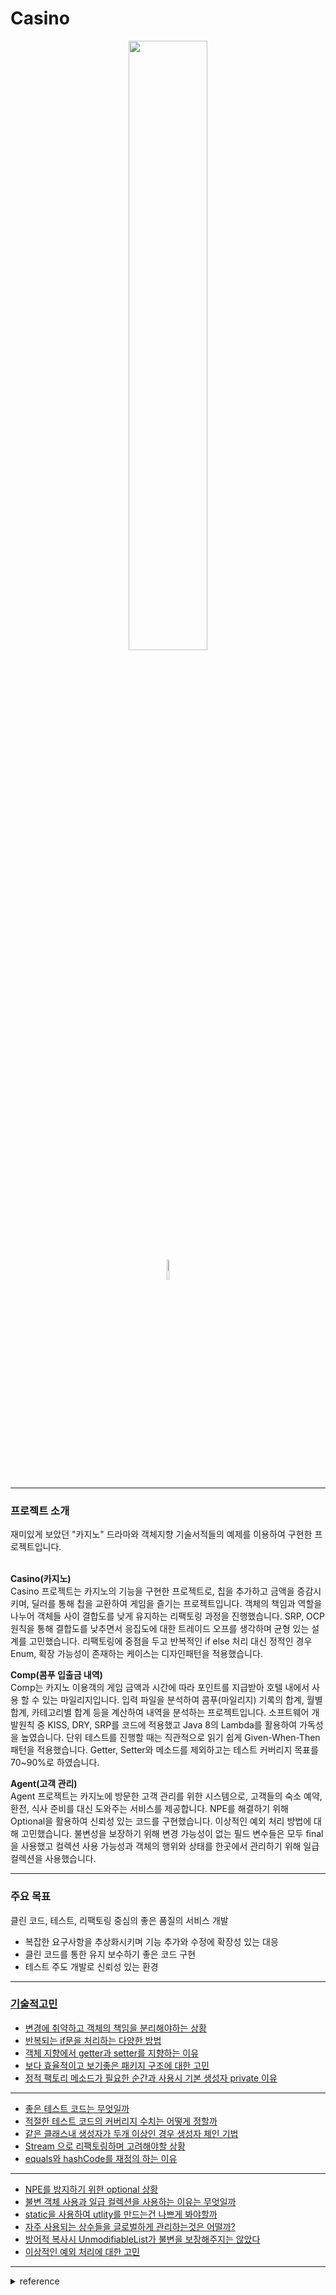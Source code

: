 # Casino
<div align="center">
  <img src="https://github.com/JayFreemandev/Casino/assets/72185011/d15176c3-5cbf-4763-a88f-deaa9096a859" width="50%"> <br>
  <img src="https://hits.seeyoufarm.com/api/count/incr/badge.svg?url=https%3A%2F%2Fgithub.com%2FJayFreemandev%2FCasino&count_bg=%2379C83D&title_bg=%23555555&icon=&icon_color=%23E7E7E7&title=hits&edge_flat=false" width="9%">
</div>
<hr>

### 프로젝트 소개
재미있게 보았던 "카지노" 드라마와 객체지향 기술서적들의 예제를 이용하여 구현한 프로젝트입니다.  
</br>  
  
**Casino(카지노)**  
Casino 프로젝트는 카지노의 기능을 구현한 프로젝트로, 칩을 추가하고 금액을 증감시키며, 딜러를 통해 칩을 교환하여 게임을 즐기는 프로젝트입니다.
객체의 책임과 역할을 나누어 객체들 사이 결합도를 낮게 유지하는 리팩토링 과정을 진행했습니다.
SRP, OCP 원칙을 통해 결합도를 낮추면서 응집도에 대한 트레이드 오프를 생각하며 균형 있는 설계를 고민했습니다.
리팩토링에 중점을 두고 반복적인 if else 처리 대신 정적인 경우 Enum, 확장 가능성이 존재하는 케이스는 디자인패턴을 적용했습니다.
</br>
  
**Comp(콤푸 입출금 내역)**    
Comp는 카지노 이용객의 게임 금액과 시간에 따라 포인트를 지급받아 호텔 내에서 사용 할 수 있는 마일리지입니다. 입력 파일을 분석하여 콤푸(마일리지) 기록의 합계, 월별 합계, 카테고리별 합계 등을 계산하여 내역을 분석하는 프로젝트입니다.
소프트웨어 개발원칙 중 KISS, DRY, SRP를 코드에 적용했고 Java 8의 Lambda를 활용하여 가독성을 높였습니다.
단위 테스트를 진행할 때는 직관적으로 읽기 쉽게 Given-When-Then 패턴을 적용했습니다.
Getter, Setter와 메소드를 제외하고는 테스트 커버리지 목표를 70~90%로 하였습니다. 
</br>  
  
**Agent(고객 관리)**  
Agent 프로젝트는 카지노에 방문한 고객 관리를 위한 시스템으로, 고객들의 숙소 예약, 환전, 식사 준비를 대신 도와주는 서비스를 제공합니다. 
NPE를 해결하기 위해 Optional을 활용하여 신뢰성 있는 코드를 구현했습니다. 이상적인 예외 처리 방법에 대해 고민했습니다.
불변성을 보장하기 위해 변경 가능성이 없는 필드 변수들은 모두 final을 사용했고 컬렉션 사용 가능성과 객체의 행위와 상태를 한곳에서 관리하기 위해 일급 컬렉션을 사용했습니다.  
<hr> 

### 주요 목표
클린 코드, 테스트, 리팩토링 중심의 좋은 품질의 서비스 개발
- 복잡한 요구사항을 추상화시키며 기능 추가와 수정에 확장성 있는 대응
- 클린 코드를 통한 유지 보수하기 좋은 코드 구현
- 테스트 주도 개발로 신뢰성 있는 환경
<hr>

### [기술적고민](https://github.com/JayFreemandev/Casino/wiki)  
- [변경에 취약하고 객체의 책임을 분리해야하는 상황](https://github.com/JayFreemandev/Casino/wiki/%EB%B3%80%EA%B2%BD%EC%97%90-%EC%B7%A8%EC%95%BD%ED%95%98%EA%B3%A0-%EA%B0%9D%EC%B2%B4%EC%9D%98-%EC%B1%85%EC%9E%84%EC%9D%84-%EB%B6%84%EB%A6%AC%ED%95%B4%EC%95%BC%ED%95%98%EB%8A%94-%EC%83%81%ED%99%A9)
- [반복되는 if문을 처리하는 다양한 방법](https://github.com/JayFreemandev/Casino/wiki/%EB%B0%98%EB%B3%B5%EB%90%98%EB%8A%94-if%EB%AC%B8%EC%9D%84-%ED%94%BC%ED%95%98%EB%8A%94-%EB%B0%A9%EB%B2%95)
- [객체 지향에서 getter과 setter를 지향하는 이유](https://github.com/JayFreemandev/Casino/wiki/%EA%B0%9D%EC%B2%B4%EC%A7%80%ED%96%A5%EC%97%90%EC%84%9C-getter%EC%99%80-setter%EB%A5%BC-%EC%A7%80%EC%96%91%ED%95%B4%EC%95%BC%ED%95%98%EB%8A%94-%EC%9D%B4%EC%9C%A0)
- [보다 효율적이고 보기좋은 패키지 구조에 대한 고민](https://github.com/JayFreemandev/Casino/wiki/%ED%9A%A8%EC%9C%A8%EC%A0%81%EC%9D%B4%EA%B3%A0-%EB%B3%B4%EA%B8%B0%EC%A2%8B%EC%9D%80-%ED%8C%A8%ED%82%A4%EC%A7%80-%EA%B5%AC%EC%A1%B0%EC%97%90-%EB%8C%80%ED%95%9C-%EA%B3%A0%EB%AF%BC)
- [정적 팩토리 메소드가 필요한 순간과 사용시 기본 생성자 private 이유](https://github.com/JayFreemandev/Casino/wiki/%EC%A0%95%EC%A0%81-%ED%8C%A9%ED%86%A0%EB%A6%AC-%EB%A9%94%EC%86%8C%EB%93%9C%EA%B0%80-%ED%95%84%EC%9A%94%ED%95%9C-%EC%88%9C%EA%B0%84%EA%B3%BC-%EC%82%AC%EC%9A%A9%EC%8B%9C-%EA%B8%B0%EB%B3%B8-%EC%83%9D%EC%84%B1%EC%9E%90-private-%EC%A7%80%EC%A0%95-%ED%95%98%EB%8A%94-%EC%9D%B4%EC%9C%A0)
<hr>

- [좋은 테스트 코드는 무엇일까](https://github.com/JayFreemandev/Casino/wiki/%EC%A2%8B%EC%9D%80-%ED%85%8C%EC%8A%A4%ED%8A%B8-%EC%BD%94%EB%93%9C%EB%8A%94-%EB%AC%B4%EC%97%87%EC%9D%BC%EA%B9%8C%3F)
- [적절한 테스트 코드의 커버리지 수치는 어떻게 정할까](https://github.com/JayFreemandev/Casino/wiki/%EC%A0%81%EC%A0%88%ED%95%9C-%ED%85%8C%EC%8A%A4%ED%8A%B8-%EC%BD%94%EB%93%9C%EC%9D%98-%EC%BB%A4%EB%B2%84%EB%A6%AC%EC%A7%80-%EC%88%98%EC%B9%98%EB%8A%94-%EC%96%B4%EB%96%BB%EA%B2%8C-%EC%A0%95%ED%95%A0%EA%B9%8C)
- [같은 클래스내 생성자가 두개 이상인 경우 생성자 체인 기법](https://github.com/JayFreemandev/Casino/wiki/%EA%B0%99%EC%9D%80-%ED%81%B4%EB%9E%98%EC%8A%A4%EB%82%B4-%EC%83%9D%EC%84%B1%EC%9E%90%EA%B0%80-%EB%91%90%EA%B0%9C-%EC%9D%B4%EC%83%81%EC%9D%B8-%EA%B2%BD%EC%9A%B0-%EC%83%9D%EC%84%B1%EC%9E%90-%EC%B2%B4%EC%9D%B8-%EA%B8%B0%EB%B2%95)
- [Stream 으로 리팩토링하며 고려해야할 상황](https://github.com/JayFreemandev/Casino/wiki/Stream-%EC%9C%BC%EB%A1%9C-%EB%A6%AC%ED%8C%A9%ED%86%A0%EB%A7%81%ED%95%98%EB%A9%B0-%EA%B3%A0%EB%A0%A4%ED%95%B4%EC%95%BC%ED%95%A0-%EC%83%81%ED%99%A9)
- [equals와 hashCode를 재정의 하는 이유](https://github.com/JayFreemandev/Casino/wiki/equals%EC%99%80-hashCode%EB%A5%BC-%EA%B0%99%EC%9D%B4-%EC%9E%AC%EC%A0%95%EC%9D%98-%ED%95%98%EB%8A%94-%EC%9D%B4%EC%9C%A0)
<hr>

- [NPE를 방지하기 위한 optional 상황](https://github.com/JayFreemandev/Casino/wiki/NPE-%EB%B0%A9%EC%A7%80%EC%9A%A9-optional-%EC%82%AC%EC%9A%A9-%EB%B0%A9%EB%B2%95)
- [불변 객체 사용과 일급 컬렉션을 사용하는 이유는 무엇일까](https://github.com/JayFreemandev/Casino/wiki/%EB%B6%88%EB%B3%80-%EA%B0%9D%EC%B2%B4%EB%A5%BC-%EB%A7%8C%EB%93%9C%EB%8A%94-%EB%B0%A9%EB%B2%95%EA%B3%BC-%EB%A7%8C%EB%93%9C%EB%8A%94-%EC%9D%B4%EC%9C%A0(feat.-%EC%9D%BC%EA%B8%89-%EC%BB%AC%EB%A0%89%EC%85%98))
- [static을 사용하여 utlity를 만드는건 나쁘게 봐야할까](https://github.com/JayFreemandev/Casino/wiki/static%EC%9D%84-%EC%82%AC%EC%9A%A9%ED%95%9C-utility%EC%97%90-%EB%8C%80%ED%95%9C-%EC%83%9D%EA%B0%81)
- [자주 사용되는 상수들을 글로벌하게 관리하는것은 어떨까?](https://github.com/JayFreemandev/Casino/wiki/%EC%9E%90%EC%A3%BC-%EC%82%AC%EC%9A%A9%EB%90%98%EB%8A%94-%EC%83%81%EC%88%98%EB%93%A4%EC%9D%84-%EA%B8%80%EB%A1%9C%EB%B2%8C%ED%95%98%EA%B2%8C-%EA%B4%80%EB%A6%AC%ED%95%98%EB%8A%94%EA%B2%83%EC%9D%80-%EC%96%B4%EB%96%A8%EA%B9%8C%3F)
- [방어적 복사시 UnmodifiableList가 불변을 보장해주지는 않았다](https://github.com/JayFreemandev/Casino/wiki/UnmodifiableList%EA%B0%80-%EB%B6%88%EB%B3%80%EC%9D%84-%EB%B3%B4%EC%9E%A5%ED%95%B4%EC%A3%BC%EC%A7%80%EB%8A%94-%EC%95%8A%EB%8A%94%EB%8B%A4.)
- [이상적인 예외 처리에 대한 고민](https://github.com/JayFreemandev/Casino/wiki/%EC%9D%B4%EC%83%81%EC%A0%81%EC%9D%B8-%EC%98%88%EC%99%B8-%EC%B2%98%EB%A6%AC%EC%97%90-%EB%8C%80%ED%95%9C-%EA%B3%A0%EB%AF%BC)
<hr>
<details>
<summary> reference </summary>
- 오브젝트: 코드로 이해하는 객체지향 설계  
- 객체지향의 사실과 오해
- 좋은 코드, 나쁜 코드
- 실전 자바 소프트웨어
- 자바 코딩의 기술
- 쏙쏙 들어오는 함수형 코딩
- 단위 테스트
</details>
